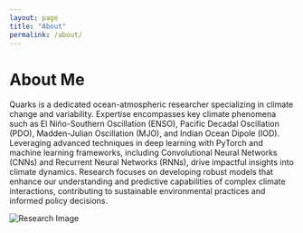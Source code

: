 ```yaml
---
layout: page
title: "About"
permalink: /about/
---
```

# About Me
<div class="justified-text">

Quarks is a dedicated ocean-atmospheric researcher specializing in climate change and variability. Expertise encompasses key climate phenomena such as El Niño-Southern Oscillation (ENSO), Pacific Decadal Oscillation (PDO), Madden-Julian Oscillation (MJO), and Indian Ocean Dipole (IOD). Leveraging advanced techniques in deep learning with PyTorch and machine learning frameworks, including Convolutional Neural Networks (CNNs) and Recurrent Neural Networks (RNNs), drive impactful insights into climate dynamics. Research focuses on developing robust models that enhance our understanding and predictive capabilities of complex climate interactions, contributing to sustainable environmental practices and informed policy decisions.

![Research Image](/quarks/research.jpg)

